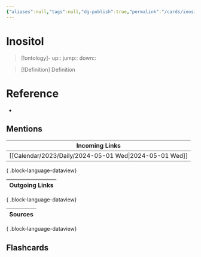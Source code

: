 ```yaml
---
{"aliases":null,"tags":null,"dg-publish":true,"permalink":"/cards/inositol/","dgPassFrontmatter":true}
---
```


# Inositol

> [!ontology]-
> up:: 
> jump:: 
> down:: 

> [!Definition] Definition

# Reference

- 

## Mentions

| Incoming Links                                            |
| --------------------------------------------------------- |
| [[Calendar/2023/Daily/2024-05-01 Wed\|2024-05-01 Wed]] |

{ .block-language-dataview}

| Outgoing Links |
| -------------- |

{ .block-language-dataview}

| Sources |
| ------- |

{ .block-language-dataview}

## Flashcards